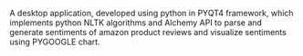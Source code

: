 A desktop application, developed using python in PYQT4 framework, which implements python NLTK algorithms and Alchemy API to parse and generate sentiments of amazon product reviews and visualize sentiments using PYGOOGLE chart.
